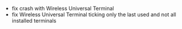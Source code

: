 - fix crash with Wireless Universal Terminal
- fix Wireless Universal Terminal ticking only the last used and not all installed terminals